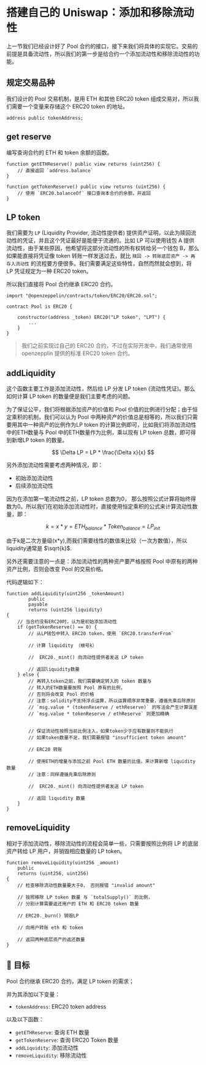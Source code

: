 # 搭建自己的 Uniswap：添加和移除流动性

上一节我们已经设计好了 Pool 合约的接口，接下来我们将具体的实现它。交易的前提是具备流动性，所以我们的第一步是给合约一个添加流动性和移除流动性的功能。

## 规定交易品种

我们设计的 Pool 交易机制，是用 ETH 和其他 ERC20 token 组成交易对，所以我们需要一个变量来存储这个 ERC20 token 的地址。

```solidity
address public tokenAddress;
```

## get reserve

编写查询合约的 ETH 和 token 余额的函数。

```solidity
function getETHReserve() public view returns (uint256) {
    // 直接返回 `address.balance`
}
    
function getTokenReserve() public view returns (uint256) {
    // 使用 `ERC20.balanceOf` 接口查询本合约的余额，并返回
}
```

## LP token

我们需要为 `LP` (Liquidity Provider, 流动性提供者) 提供资产证明，以此为赎回流动性的凭证，并且这个凭证最好是能便于流通的。比如 LP 可以使用钱包 A 提供流动性，由于某些原因，他希望将这部分流动性的所有权转给另一个钱包 B，那么如果能直接将凭证像 token 转账一样发送过去，就比 `赎回 -> 转账底层资产 -> 再存入流动性` 的流程要方便很多。我们需要满足这些特性，自然而然就会想到，将 LP 凭证规定为一种 ERC20 token。

所以我们直接将 Pool 合约继承 ERC20 合约。

```solidity
import "@openzeppelin/contracts/token/ERC20/ERC20.sol";

contract Pool is ERC20 {

    constructor(address _token) ERC20("LP token", "LPT") {
        ...
    }
}
```

> 我们之前实现过自己的 ERC20 合约，不过在实际开发中，我们通常使用 openzepplin 提供的标准 ERC20 token 合约。

## addLiquidity

这个函数主要工作是添加流动性，然后给 LP 分发 LP token (流动性凭证)。那么如何计算 LP token 的数量便是我们主要考虑的问题。

为了保证公平，我们将根据添加资产的价值和 Pool 价值的比例进行分配；由于恒定乘积的机制，我们可以认为 Pool 中两种资产的价值总是相等的，所以我们只需要用其中一种资产的比例作为LP token 的计算比例即可，比如我们将添加流动性中的ETH数量与 Pool 中的ETH数量作为比例，乘以现有 LP token 总数，即可得到新增LP token 的数量。

$$
\Delta LP = LP * \frac{\Delta x}{x}
$$

另外添加流动性需要考虑两种情况，即：

- 初始添加流动性
- 后续添加流动性

因为在添加第一笔流动性之前，LP token 总数为0， 那么按照公式计算将始终得数为0。所以我们在初始添加流动性时，直接使用恒定乘积的公式来计算流动性数量，即：

$$
k = x*y = ETH_{balance} * Token_{balance} = LP_{init}
$$

由于k是二次方量级(x*y),而我们需要线性的数值来比较（一次方数值），所以liquidity通常是 $\sqrt{k}$.

另外还需要注意的一点是：添加流动性的两种资产要严格按照 Pool 中原有的两种资产比例，否则会改变 Pool 的交易价格。

代码逻辑如下：

```solidity
function addLiquidity(uint256 _tokenAmount)
        public
        payable
        returns (uint256 liquidity)
{
    // 当合约没有ERC20时，认为是初始添加流动性
    if (getTokenReserve() == 0) {
        // 从LP钱包中转入 ERC20 token，使用 `ERC20.transferFrom`
        
        // 计算 liquidity （根号k）

        //  ERC20._mint() 向流动性提供者发送 LP token

        // 返回liquidity数量
    } else {
        // 再转入token之前，我们需要确定转入的 token 数量与
        // 转入的ETH数量要按照 Pool 原有的比例，
        // 否则将会改变 Pool 的价格
        // 注意：solidity不支持浮点运算，所以运算顺序非常重要，遵循先乘后除原则
        // `msg.value * (tokenReserve / ethReserve)` 的写法会产生计算误差
        // `msg.value * tokenReserve / ethReserve` 则更加精确


        // 保证流动性按照当前比例注入，如果token少于应有数量则不能执行
        // 如果token数量不足，我们需要报错 "insufficient token amount"

        // ERC20 转账

        // 使用ETH的增量与添加之前 Pool ETH 数量的比值，来计算新增 liquidity 数量
        // 注意：同样遵循先乘后除原则
      
        //  ERC20._mint() 向流动性提供者发送 LP token

        // 返回 liquidity 数量
    }
}
```

## removeLiquidity

相对于添加流动性，移除流动性的流程会简单一些，只需要按照比例将 LP 的底层资产转给 LP 用户，并销毁相应数量的 LP token。

```solidity
function removeLiquidity(uint256 _amount)
    public
    returns (uint256, uint256)
{
    // 检查移除流动性数量要大于0， 否则报错 "invalid amount"

    // 按照移除 LP token 数量 与 `totalSupply()` 的比例，
    // 分别计算需要返还用户的 ETH 和 ERC20 token 数量

    // ERC20._burn() 销毁LP

    // 向用户转账 eth 和 token

    // 返回两种底层资产的返还数量
}
```

## 🏁 目标

Pool 合约继承 ERC20 合约，满足 LP token 的需求；

并为其添加以下变量：

- `tokenAddress`: ERC20 token address

以及以下函数：

- `getETHReserve`: 查询 ETH 数量
- `getTokenReserve`: 查询 ERC20 Token 数量
- `addLiquidity`: 添加流动性
- `removeLiquidity`: 移除流动性

